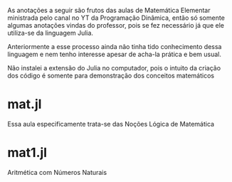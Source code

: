 As anotações a seguir são frutos das aulas de Matemática Elementar ministrada pelo canal no YT da Programação Dinâmica, então só somente algumas anotações vindas do professor, pois se fez necessário já que ele utiliza-se da linguagem Julia.

Anteriormente a esse processo ainda não tinha tido conhecimento dessa linguagem e nem tenho interesse apesar de acha-la prática e bem usual.

Não instalei a extensão do Julia no computador, pois o intuito da criação dos código é somente para demonstração dos conceitos matemáticos 

# mat.jl 
Essa aula especificamente trata-se das Noções Lógica de Matemática 

# mat1.jl 
Aritmética com Números Naturais 